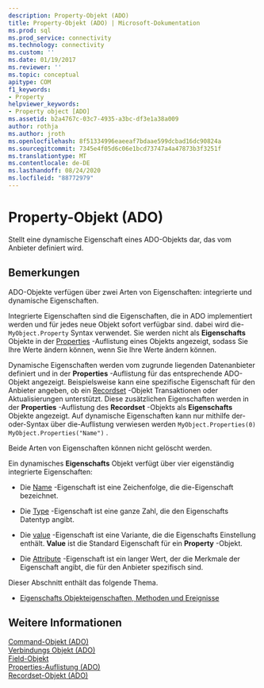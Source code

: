 ```yaml
---
description: Property-Objekt (ADO)
title: Property-Objekt (ADO) | Microsoft-Dokumentation
ms.prod: sql
ms.prod_service: connectivity
ms.technology: connectivity
ms.custom: ''
ms.date: 01/19/2017
ms.reviewer: ''
ms.topic: conceptual
apitype: COM
f1_keywords:
- Property
helpviewer_keywords:
- Property object [ADO]
ms.assetid: b2a4767c-03c7-4935-a3bc-df3e1a38a009
author: rothja
ms.author: jroth
ms.openlocfilehash: 8f51334996eaeeaf7bdaae599dcbad16dc90824a
ms.sourcegitcommit: 7345e4f05d6c06e1bcd73747a4a47873b3f3251f
ms.translationtype: MT
ms.contentlocale: de-DE
ms.lasthandoff: 08/24/2020
ms.locfileid: "88772979"
---
```

# <a name="property-object-ado"></a>Property-Objekt (ADO)
Stellt eine dynamische Eigenschaft eines ADO-Objekts dar, das vom Anbieter definiert wird.  
  
## <a name="remarks"></a>Bemerkungen  
 ADO-Objekte verfügen über zwei Arten von Eigenschaften: integrierte und dynamische Eigenschaften.  
  
 Integrierte Eigenschaften sind die Eigenschaften, die in ADO implementiert werden und für jedes neue Objekt sofort verfügbar sind. dabei wird die- `MyObject.Property` Syntax verwendet. Sie werden nicht als **Eigenschafts** Objekte in der [Properties](./properties-collection-ado.md) -Auflistung eines Objekts angezeigt, sodass Sie Ihre Werte ändern können, wenn Sie Ihre Werte ändern können.  
  
 Dynamische Eigenschaften werden vom zugrunde liegenden Datenanbieter definiert und in der **Properties** -Auflistung für das entsprechende ADO-Objekt angezeigt. Beispielsweise kann eine spezifische Eigenschaft für den Anbieter angeben, ob ein [Recordset](./recordset-object-ado.md) -Objekt Transaktionen oder Aktualisierungen unterstützt. Diese zusätzlichen Eigenschaften werden in der **Properties** -Auflistung des **Recordset** -Objekts als **Eigenschafts** Objekte angezeigt. Auf dynamische Eigenschaften kann nur mithilfe der-oder-Syntax über die-Auflistung verwiesen werden `MyObject.Properties(0)` `MyObject.Properties("Name")` .  
  
 Beide Arten von Eigenschaften können nicht gelöscht werden.  
  
 Ein dynamisches **Eigenschafts** Objekt verfügt über vier eigenständig integrierte Eigenschaften:  
  
-   Die [Name](./name-property-ado.md) -Eigenschaft ist eine Zeichenfolge, die die-Eigenschaft bezeichnet.  
  
-   Die [Type](./type-property-ado.md) -Eigenschaft ist eine ganze Zahl, die den Eigenschafts Datentyp angibt.  
  
-   Die [value](./value-property-ado.md) -Eigenschaft ist eine Variante, die die Eigenschafts Einstellung enthält. **Value** ist die Standard Eigenschaft für ein **Property** -Objekt.  
  
-   Die [Attribute](./attributes-property-ado.md) -Eigenschaft ist ein langer Wert, der die Merkmale der Eigenschaft angibt, die für den Anbieter spezifisch sind.  
  
 Dieser Abschnitt enthält das folgende Thema.  
  
-   [Eigenschafts Objekteigenschaften, Methoden und Ereignisse](./property-object-properties-methods-and-events.md)  
  
## <a name="see-also"></a>Weitere Informationen  
 [Command-Objekt (ADO)](./command-object-ado.md)   
 [Verbindungs Objekt (ADO)](./connection-object-ado.md)   
 [Field-Objekt](./field-object.md)   
 [Properties-Auflistung (ADO)](./properties-collection-ado.md)   
 [Recordset-Objekt (ADO)](./recordset-object-ado.md)
